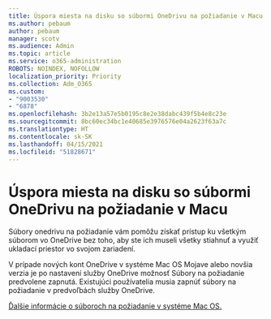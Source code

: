 ```yaml
---
title: Úspora miesta na disku so súbormi OneDrivu na požiadanie v Macu
ms.author: pebaum
author: pebaum
manager: scotv
ms.audience: Admin
ms.topic: article
ms.service: o365-administration
ROBOTS: NOINDEX, NOFOLLOW
localization_priority: Priority
ms.collection: Adm_O365
ms.custom:
- "9003530"
- "6878"
ms.openlocfilehash: 3b2e13a57e5b0195c8e2e38dabc439f5b4e8c23e
ms.sourcegitcommit: 8bc60ec34bc1e40685e3976576e04a2623f63a7c
ms.translationtype: HT
ms.contentlocale: sk-SK
ms.lasthandoff: 04/15/2021
ms.locfileid: "51828671"
---
```

# <a name="save-disk-space-with-onedrive-files-on-demand-for-mac"></a>Úspora miesta na disku so súbormi OneDrivu na požiadanie v Macu

Súbory onedrivu na požiadanie vám pomôžu získať prístup ku všetkým súborom vo OneDrive bez toho, aby ste ich museli všetky stiahnuť a využiť ukladací priestor vo svojom zariadení.  

V prípade nových kont OneDrive v systéme Mac OS Mojave alebo novšia verzia je po nastavení služby OneDrive možnosť Súbory na požiadanie predvolene zapnutá. Existujúci používatelia musia zapnúť súbory na požiadanie v predvoľbách služby OneDrive.  

[Ďalšie informácie o súboroch na požiadanie v systéme Mac OS.](https://support.microsoft.com/office/529f6d53-e572-4922-a585-e7a318c135f0)
